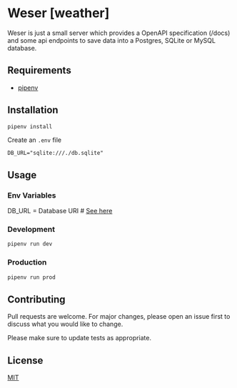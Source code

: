 # Weser [weather]

Weser is just a small server which provides a OpenAPI specification (/docs) and some api endpoints to save data into a Postgres, SQLite or MySQL database.

## Requirements

- [pipenv](https://github.com/pypa/pipenv)

## Installation

```bash
pipenv install
```

Create an `.env` file
```
DB_URL="sqlite:///./db.sqlite"
```

## Usage

### Env Variables

DB_URL = Database URI # [See here](https://docs.sqlalchemy.org/en/13/core/engines.html#database-urls)

### Development

```bash
pipenv run dev
```

### Production

```bash
pipenv run prod
```


## Contributing
Pull requests are welcome. For major changes, please open an issue first to discuss what you would like to change.

Please make sure to update tests as appropriate.

## License
[MIT](https://choosealicense.com/licenses/mit/)

